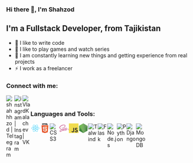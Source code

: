 ### Hi there 👋, I'm Shahzod


## I'm a Fullstack Developer, from Tajikistan
- 💪 I like to write code
- 🎉 I like to play games and watch series
- 🥅 I am constantly learning new things and getting experience from real projects
- ⚡ I work as a freelancer

### Connect with me:
[<img align="left" alt="shahhhzod | Telegram" width="22px" src="https://cdn.jsdelivr.net/npm/simple-icons@v3/icons/telegram.svg" />][telegram]
[<img align="left" alt="instagram | Instagram" width="22px" src="https://cdn.jsdelivr.net/npm/simple-icons@v3/icons/instagram.svg" />][instagram]
[<img align="left" alt="VladKalachev | VK" width="22px" src="https://cdn.jsdelivr.net/npm/simple-icons@v3/icons/reddit.svg" />][reddit]

<br />

### Languages and Tools:

<img align="left" alt="React" width="26px" src="https://raw.githubusercontent.com/github/explore/80688e429a7d4ef2fca1e82350fe8e3517d3494d/topics/react/react.png" />
<img align="left" alt="HTML5" width="26px" src="https://raw.githubusercontent.com/github/explore/80688e429a7d4ef2fca1e82350fe8e3517d3494d/topics/html/html.png" />
<img align="left" alt="CSS3" width="26px" src="https://img.icons8.com/color/48/000000/bootstrap.png"/> 
<img align="left" alt="Sass" width="26px" src="https://raw.githubusercontent.com/github/explore/80688e429a7d4ef2fca1e82350fe8e3517d3494d/topics/sass/sass.png" />
<img align="left" alt="JavaScript" width="26px" src="https://raw.githubusercontent.com/github/explore/80688e429a7d4ef2fca1e82350fe8e3517d3494d/topics/javascript/javascript.png" />
<img align="left" alt="Node.js" width="26px" src="https://raw.githubusercontent.com/github/explore/80688e429a7d4ef2fca1e82350fe8e3517d3494d/topics/nodejs/nodejs.png" />
<img align="left" alt="Talwind" width="26px" src="https://img.icons8.com/fluency/48/000000/tailwind_css.png"/>
<img align="left" alt="Flask" width="26px" src="https://img.icons8.com/ios-filled/50/000000/flask.png"> 
<img align="left" alt="Node.js" width="26px" src="https://img.icons8.com/color/48/000000/git.png"/> 
<img align="left" alt="Python" width="26px" src="https://img.icons8.com/color/python"/> 
<img align="left" alt="Django" width="26px" src="https://img.icons8.com/color/django"/>
<img align="left" alt="Mongo DB" width="26px" src="https://img.icons8.com/color/mongodb"/>  

<br />
<br />


[telegram]: https://t.me/shahhhzod
[instagram]: https://www.instagram.com/shahhhzod/
[reddit]: https://www.reddit.com/user/Shahzodik7-WQ
